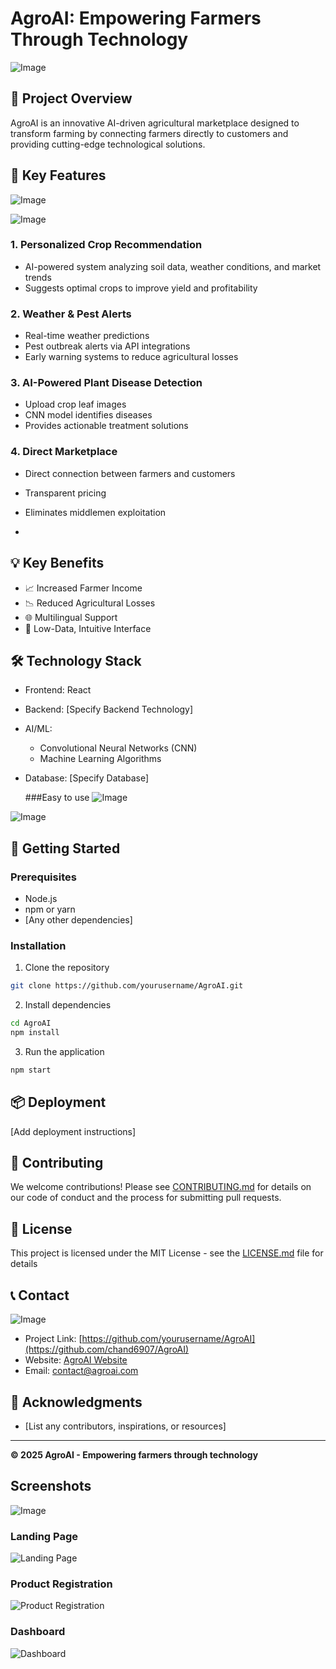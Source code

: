 # AgroAI: Empowering Farmers Through Technology

![Image](https://github.com/user-attachments/assets/26f7c414-7b0a-4c6f-9976-8262f08f0f6a)
## 🌾 Project Overview

AgroAI is an innovative AI-driven agricultural marketplace designed to transform farming by connecting farmers directly to customers and providing cutting-edge technological solutions.

## 🚀 Key Features
![Image](https://github.com/user-attachments/assets/48eed993-9dcd-45b1-860f-cd76622798f2)

![Image](https://github.com/user-attachments/assets/e0f9d153-798f-4f8e-a786-119dfb9b40a3)



### 1. Personalized Crop Recommendation
- AI-powered system analyzing soil data, weather conditions, and market trends
- Suggests optimal crops to improve yield and profitability

### 2. Weather & Pest Alerts
- Real-time weather predictions
- Pest outbreak alerts via API integrations
- Early warning systems to reduce agricultural losses

### 3. AI-Powered Plant Disease Detection
- Upload crop leaf images
- CNN model identifies diseases
- Provides actionable treatment solutions

### 4. Direct Marketplace
- Direct connection between farmers and customers
- Transparent pricing
- Eliminates middlemen exploitation

- 

## 💡 Key Benefits

- 📈 Increased Farmer Income
- 📉 Reduced Agricultural Losses
- 🌐 Multilingual Support
- 📱 Low-Data, Intuitive Interface

## 🛠 Technology Stack

- Frontend: React
- Backend: [Specify Backend Technology]
- AI/ML: 
  - Convolutional Neural Networks (CNN)
  - Machine Learning Algorithms
- Database: [Specify Database]

  ###Easy to use
  ![Image](https://github.com/user-attachments/assets/7909a881-9117-4d40-9d65-af5e549b4e76)

![Image](https://github.com/user-attachments/assets/0fc2a307-062a-4a3a-89ff-2dc484678026)

## 🚀 Getting Started

### Prerequisites
- Node.js
- npm or yarn
- [Any other dependencies]

### Installation

1. Clone the repository
```bash
git clone https://github.com/yourusername/AgroAI.git
```

2. Install dependencies
```bash
cd AgroAI
npm install
```

3. Run the application
```bash
npm start
```

## 📦 Deployment

[Add deployment instructions]

## 🤝 Contributing

We welcome contributions! Please see [CONTRIBUTING.md](CONTRIBUTING.md) for details on our code of conduct and the process for submitting pull requests.

## 📄 License

This project is licensed under the MIT License - see the [LICENSE.md](LICENSE.md) file for details

## 📞 Contact

![Image](https://github.com/user-attachments/assets/aee215db-9d55-4aef-8773-5e9392592273)

- Project Link: [https://github.com/yourusername/AgroAI](https://github.com/chand6907/AgroAI)
- Website: [AgroAI Website](https://www.agroai.com)
- Email: contact@agroai.com

## 🌟 Acknowledgments

- [List any contributors, inspirations, or resources]

---

**© 2025 AgroAI - Empowering farmers through technology**

## Screenshots
![Image](https://github.com/user-attachments/assets/aad1c125-0b03-4e74-8d9c-b50bfcfdc817)

### Landing Page
![Landing Page](path/to/landing-page.png)

### Product Registration
![Product Registration](path/to/product-registration.png)

### Dashboard
![Dashboard](path/to/dashboard.png)
